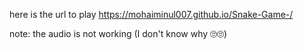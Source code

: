 here is the url to play https://mohaiminul007.github.io/Snake-Game-/

note: the audio is not working (I don't know why 🙄🙄) 
